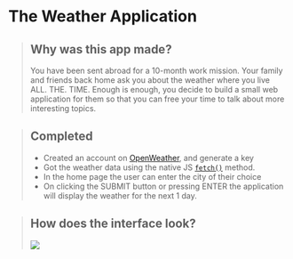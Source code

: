 # The Weather Application

>  ## Why was this app made?
> You have been sent abroad for a 10-month work mission. Your family and friends back home ask you about the weather where you live ALL. THE. TIME.
> Enough is enough, you decide to build a small web application for them so that you can free your time to talk about more interesting topics.

> ## Completed
> -   Created an account on [OpenWeather](https://home.openweathermap.org/), and generate a key
> -  Got the weather data using the native JS [`fetch()`](https://devdocs.io/dom/fetch_api/using_fetch) method.
> - In the home page the user can enter the city of their choice
> - On clicking the SUBMIT button or pressing ENTER the application will display the weather for the next 1 day.

> ## How does the interface look?
> ![](x.png)
